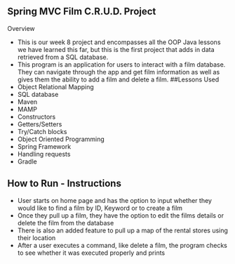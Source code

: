 ## Spring MVC Film C.R.U.D. Project
Overview
- This is our week 8 project and encompasses all the OOP Java lessons we have learned this far, but this is the first project that adds in data retrieved from a SQL database.
- This program is an application for users to interact with a film database.  They can navigate through the app and get film information as well as gives them the ability to add a film and delete a film.
##Lessons Used
- Object Relational Mapping
- SQL database
- Maven
- MAMP
- Constructors
- Getters/Setters
- Try/Catch blocks
- Object Oriented Programming
- Spring Framework
- Handling requests
- Gradle
## How to Run - Instructions
- User starts on home page and has the option to input whether they would like to find a film by ID, Keyword or to create a film
- Once they pull up a film, they have the option to edit the films details or delete the film from the database
- There is also an added feature to pull up a map of the rental stores using their location
- After a user executes a command, like delete a film, the program checks to see whether it was executed properly and prints
